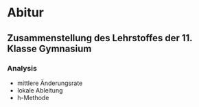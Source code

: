 # Abitur
## Zusammenstellung des Lehrstoffes der 11. Klasse Gymnasium
### Analysis
  - mittlere Änderungsrate
  - lokale Ableitung 
  - h-Methode